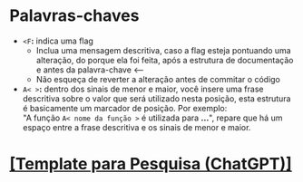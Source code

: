# Palavras-chaves

- `<F`**:** indica uma flag
    + Inclua uma mensagem descritiva, caso a flag esteja pontuando uma alteração, do porque ela foi feita, após a estrutura de documentação e antes da palavra-chave <--
    + Não esqueça de reverter a alteração antes de commitar o código
- `A< >`**:** dentro dos sinais de menor e maior, você insere uma frase descritiva sobre o valor que será utilizado nesta posição, esta estrutura é basicamente um marcador de posição. Por exemplo:  
    "A função `A< nome da função >` é utilizada para **...**", repare que há um espaço entre a frase descritiva e os sinais de menor e maior.

# [[Template para Pesquisa (ChatGPT)]](./ChatGPT.md)
